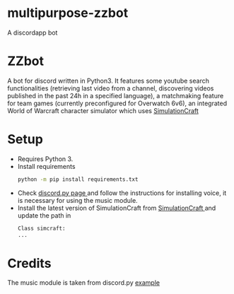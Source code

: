 # multipurpose-zzbot
A discordapp bot 

<h1> ZZbot </h1> 
A bot for discord written in Python3. It features some youtube search functionalities (retrieving last video from a channel, discovering
videos published in the past 24h in a specified language), a matchmaking feature for team games (currently preconfigured for
Overwatch 6v6), an integrated World of Warcraft character simulator which uses <a href="https://www.simulationcraft.org/"> SimulationCraft </a>

<h1> Setup </h1>
<ul> 
<li> Requires Python 3.</li>
<li>Install requirements </li>

```sh
python -m pip install requirements.txt
```

<li> Check <a href="https://github.com/Rapptz/discord.py"> discord.py page </a> and follow the instructions for installing voice, it is necessary for using the music module. </li>

<li>Install the latest version of SimulationCraft from <a href="https://www.simulationcraft.org/"> SimulationCraft </a> and update the path in

```python
Class simcraft:
...
```

</li>
</ul>

<h1> Credits </h1>

The music module is taken from discord.py  <a href="https://github.com/Rapptz/discord.py/blob/async/examples/playlist.py">example</a>
